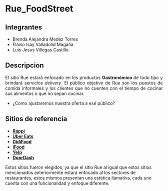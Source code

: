 # Rue_FoodStreet

## Integrantes
* Brenda Alejandra Medez Torres
* Flavio Isay Valladolid Magaña
* Luis Jesus Villegas Castillo

## Descripcion
<p align="justify">
El sitio Rue estará enfocado en los productos <strong>
Gastronómico
</strong>de todo tipo y brindará servicios <em>delivery</em>.
El público objetivo de Rue son los puestos de comida informales y los clientes que no cuenten con el tiempo de cocinar sus alimentos  o que no sepan cocinar.
</p>


* ¿Como ajustaremos nuestra oferta a esé público?



## Sitios de referencia
* **[Rappi](https://www.rappi.com.mx/)**
* **[Uber Eats](https://www.ubereats.com/)**
* **[DidiFood](https://www.didi-food.com/es-MX)**
* **[IFood](http://ifoodmexico.com.mx/)**
* **[Yelp](https://www.yelp.com/)**
* **[DoorDash](https://www.doordash.com/)**

<ppEl align="justify">Estos sitios fueron elegidos, ya que el sitio Rue al igual que estos sitios mencionados anteriormente estará enfocado al los sectores de restaurantes, estos mismos presentan una estética llamativa, cada uno cuenta con una funcionalidad y enfoque diferente.</ppEl>

